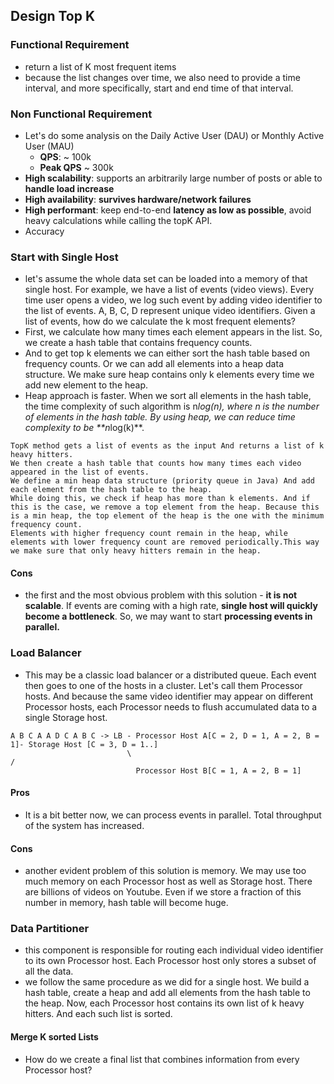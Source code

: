 ## Design Top K
### Functional Requirement
- return a list of K most frequent items
- because the list changes over time, we also need to provide a time interval, and more specifically, start and end time of that interval.
### Non Functional Requirement
- Let's do some analysis on the Daily Active User (DAU) or Monthly Active User (MAU)
	- **QPS**:  ~ 100k
	- **Peak QPS** ~ 300k
- **High scalability**: supports an arbitrarily large number of posts or able to **handle load increase**
- **High availability**: **survives hardware/network failures**
- **High performant**: keep end-to-end **latency as low as possible**, avoid heavy calculations while calling the topK API.
- Accuracy
### Start with Single Host
- let's assume the whole data set can be loaded into a memory of that single host. For example, we have a list of events (video views). Every time user opens a video, we log such event by adding video identifier to the list of events. A, B, C, D represent unique video identifiers. Given a list of events, how do we calculate the k most frequent elements?
- First, we calculate how many times each element appears in the list. So, we create a hash table that contains frequency counts.
- And to get top k elements we can either sort the hash table based on frequency counts. Or we can add all elements into a heap data structure. We make sure heap contains only k elements every time we add new element to the heap.
- Heap approach is faster. When we sort all elements in the hash table, the time complexity of such algorithm is n*log(n), where n is the number of elements in the hash table. By using heap, we can reduce time complexity to be **n*log(k)**.
```
TopK method gets a list of events as the input And returns a list of k heavy hitters.
We then create a hash table that counts how many times each video appeared in the list of events.
We define a min heap data structure (priority queue in Java) And add each element from the hash table to the heap.
While doing this, we check if heap has more than k elements. And if this is the case, we remove a top element from the heap. Because this is a min heap, the top element of the heap is the one with the minimum frequency count.
Elements with higher frequency count remain in the heap, while elements with lower frequency count are removed periodically.This way we make sure that only heavy hitters remain in the heap.
```
#### Cons
-  the first and the most obvious problem with this solution - **it is not scalable**. If events are coming with a high rate, **single host will quickly become a bottleneck**. So, we may want to start **processing events in parallel.**
### Load Balancer
- This may be a classic load balancer or a distributed queue. Each event then goes to one of the hosts in a cluster. Let's call them Processor hosts. And because the same video identifier may appear on different Processor hosts, each Processor needs to flush accumulated data to a single Storage host.
```
A B C A A D C A B C -> LB -	Processor Host A[C = 2, D = 1, A = 2, B = 1]- Storage Host [C = 3, D = 1..]
						  \												/
							Processor Host B[C = 1, A = 2, B = 1]		
```
#### Pros
- It is a bit better now, we can process events in parallel. Total throughput of the system has increased.
#### Cons
- another evident problem of this solution is memory. We may use too much memory on each Processor host as well as Storage host. There are billions of videos on Youtube. Even if we store a fraction of this number in memory, hash table will become huge.
### Data Partitioner
- this component is responsible for routing each individual video identifier to its own Processor host. Each Processor host only stores a subset of all the data.
- we follow the same procedure as we did for a single host. We build a hash table, create a heap and add all elements from the hash table to the heap. Now, each Processor host contains its own list of k heavy hitters. And each such list is sorted.
#### Merge K sorted Lists 
- How do we create a final list that combines information from every Processor host?
<!--stackedit_data:
eyJoaXN0b3J5IjpbLTQ5Mjg4NzEwMywxNTk1NjM1NTkwLC0yMD
g4NzQ2NjEyXX0=
-->